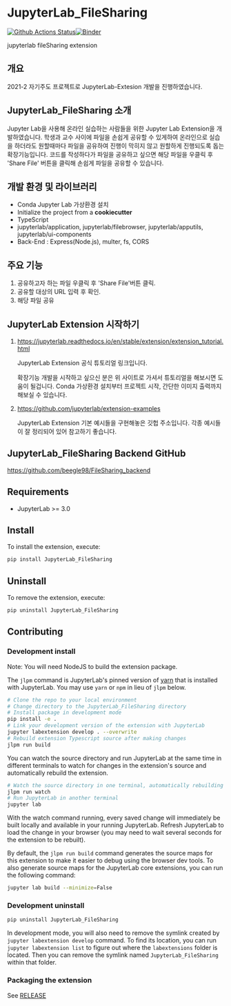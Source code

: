 # JupyterLab_FileSharing

[![Github Actions Status](https://github.com/beegle98/JupyterLab-FileSharing/workflows/Build/badge.svg)](https://github.com/beegle98/JupyterLab-FileSharing/actions/workflows/build.yml)[![Binder](https://mybinder.org/badge_logo.svg)](https://mybinder.org/v2/gh/beegle98/JupyterLab-FileSharing/main?urlpath=lab)

jupyterlab fileSharing extension

## 개요

2021-2 자기주도 프로젝트로 JupyterLab-Extesion 개발을 진행하였습니다.

## JupyterLab_FileSharing 소개

Jupyter Lab을 사용해 온라인 실습하는 사람들을 위한 Jupyter Lab Extension을 개발하였습니다. 학생과 교수 사이에 파일을 손쉽게 공유할 수 있게하여 온라인으로 실습을 하더라도 원할때마다 파일을 공유하여 진행이 막히지 않고 원할하게 진행되도록 돕는 확장기능입니다. 코드를 작성하다가 파일을 공유하고 싶으면 해당 파일을 우클릭 후 'Share File' 버튼을 클릭해 손쉽게 파일을 공유할 수 있습니다.

## 개발 환경 및 라이브러리

- Conda Jupyter Lab 가상환경 설치
- Initialize the project from a __cookiecutter__
- TypeScript
- jupyterlab/application, jupyterlab/filebrowser, jupyterlab/apputils, jupyterlab/ui-components
- Back-End : Express(Node.js), multer, fs, CORS


## 주요 기능
1. 공유하고자 하는 파일 우클릭 후 'Share File'버튼 클릭.
2. 공유할 대상의 URL 입력 후 확인.
3. 해당 파일 공유


## JupyterLab Extension 시작하기
1. https://jupyterlab.readthedocs.io/en/stable/extension/extension_tutorial.html

    JupyterLab Extension 공식 튜토리얼 링크입니다.

    확장기능 개발을 시작하고 싶으신 분은 위 사이트로 가셔서 튜토리얼을 해보시면 도움이 될겁니다.
    Conda 가상환경 설치부터 프로젝트 시작, 간단한 이미지 출력까지 해보실 수 있습니다.

2. https://github.com/jupyterlab/extension-examples

    JupyterLab Extension 기본 예시들을 구현해놓은 깃헙 주소입니다. 각종 예시들이 잘 정리되어 있어 참고하기 좋습니다.


## JupyterLab_FileSharing Backend GitHub
https://github.com/beegle98/FileSharing_backend


## Requirements

* JupyterLab >= 3.0

## Install

To install the extension, execute:

```bash
pip install JupyterLab_FileSharing
```

## Uninstall

To remove the extension, execute:

```bash
pip uninstall JupyterLab_FileSharing
```


## Contributing

### Development install

Note: You will need NodeJS to build the extension package.

The `jlpm` command is JupyterLab's pinned version of
[yarn](https://yarnpkg.com/) that is installed with JupyterLab. You may use
`yarn` or `npm` in lieu of `jlpm` below.

```bash
# Clone the repo to your local environment
# Change directory to the JupyterLab_FileSharing directory
# Install package in development mode
pip install -e .
# Link your development version of the extension with JupyterLab
jupyter labextension develop . --overwrite
# Rebuild extension Typescript source after making changes
jlpm run build
```

You can watch the source directory and run JupyterLab at the same time in different terminals to watch for changes in the extension's source and automatically rebuild the extension.

```bash
# Watch the source directory in one terminal, automatically rebuilding when needed
jlpm run watch
# Run JupyterLab in another terminal
jupyter lab
```

With the watch command running, every saved change will immediately be built locally and available in your running JupyterLab. Refresh JupyterLab to load the change in your browser (you may need to wait several seconds for the extension to be rebuilt).

By default, the `jlpm run build` command generates the source maps for this extension to make it easier to debug using the browser dev tools. To also generate source maps for the JupyterLab core extensions, you can run the following command:

```bash
jupyter lab build --minimize=False
```

### Development uninstall

```bash
pip uninstall JupyterLab_FileSharing
```

In development mode, you will also need to remove the symlink created by `jupyter labextension develop`
command. To find its location, you can run `jupyter labextension list` to figure out where the `labextensions`
folder is located. Then you can remove the symlink named `JupyterLab_FileSharing` within that folder.

### Packaging the extension

See [RELEASE](RELEASE.md)
